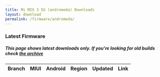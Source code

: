 ```yaml
---
title: Mi MIX 3 5G (andromeda) Downloads
layout: download
permalink: /firmware/andromeda/
---
```


### Latest Firmware
##### This page shows latest downloads only. If you're looking for old builds check [the archive](/archive/firmware/andromeda/)


<div class="table-responsive-md" style="margin-top: 25px;">
<table id="firmware" class="compact table table-striped table-hover table-sm">
    <thead class="thead-dark">
        <tr>
            <th>Branch</th>
            <th>MIUI</th>
            <th>Android</th>
            <th>Region</th>
            <th>Updated</th>
            <th>Link</th>
        </tr>
    </thead>
    <script>loadFirmwareDownloads('andromeda', 'latest')</script>
</table>
</div>
